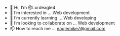 - 👋 Hi, I’m @Lordeagle4
- 👀 I’m interested in ... Web development 
- 🌱 I’m currently learning ... Web developing 
- 💞️ I’m looking to collaborate on ... Web development 
- 📫 How to reach me ... eaglemike7@gmail.com 

<!---
Lordeagle4/Lordeagle4 is a ✨ special ✨ repository because its `README.md` (this file) appears on your GitHub profile.
You can click the Preview link to take a look at your changes.
--->

